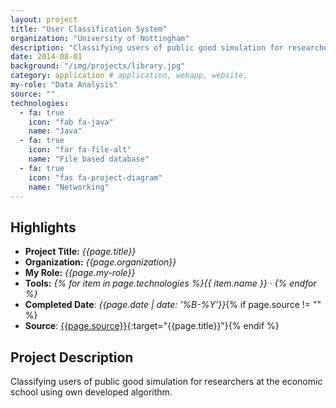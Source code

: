 ```yaml
---
layout: project
title: "User Classification System"
organization: "University of Nottingham"
description: "Classifying users of public good simulation for researchers at the economic school using own developed algorithm."
date: 2014-08-01
background: "/img/projects/library.jpg"
category: application # application, webapp, website,
my-role: "Data Analysis"
source: ""
technologies:
  - fa: true
    icon: "fab fa-java"
    name: "Java"
  - fa: true
    icon: "far fa-file-alt"
    name: "File based database"
  - fa: true
    icon: "fas fa-project-diagram"
    name: "Networking"
---
```


## Highlights

- **Project Title:** _{{page.title}}_
- **Organization:** _{{page.organization}}_
- **My Role:** _{{page.my-role}}_
- **Tools:** _{% for item in page.technologies %}{{ item.name }}&nbsp;&middot;&nbsp;{% endfor %}_
- **Completed Date**: _{{page.date  | date: '%B-%Y'}}_{% if page.source != "" %}
- **Source**: [{{page.source}}]({{page.source}}){:target="{{page.title}}"}{% endif %}

## Project Description

Classifying users of public good simulation for researchers at the economic school using own developed algorithm.